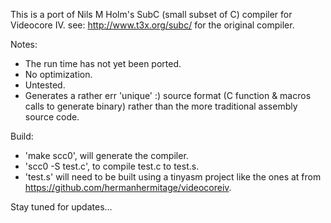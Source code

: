 This is a port of Nils M Holm's SubC (small subset of C) compiler for Videocore IV.
see: http://www.t3x.org/subc/ for the original compiler.

Notes:
- The run time has not yet been ported.
- No optimization.
- Untested.
- Generates a rather err 'unique' :) source format (C function & macros calls to generate binary) rather than 
the more traditional assembly source code.

Build:
- 'make scc0', will generate the compiler.
- 'scc0 -S test.c', to compile test.c to test.s.
- 'test.s' will need to be built using a tinyasm project like the ones at from https://github.com/hermanhermitage/videocoreiv.

Stay tuned for updates...

